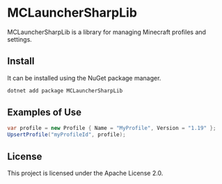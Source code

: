 # MCLauncherSharpLib

MCLauncherSharpLib is a library for managing Minecraft profiles and settings.

## Install

It can be installed using the NuGet package manager.

```bash
dotnet add package MCLauncherSharpLib
```

## Examples of Use

```csharp
var profile = new Profile { Name = "MyProfile", Version = "1.19" };
UpsertProfile("myProfileId", profile);
```

## License

This project is licensed under the Apache License 2.0.